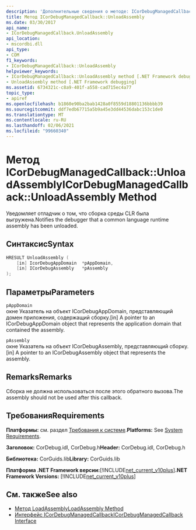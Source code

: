 ```yaml
---
description: 'Дополнительные сведения о методе: ICorDebugManagedCallback:: UnloadAssembly'
title: Метод ICorDebugManagedCallback::UnloadAssembly
ms.date: 03/30/2017
api_name:
- ICorDebugManagedCallback.UnloadAssembly
api_location:
- mscordbi.dll
api_type:
- COM
f1_keywords:
- ICorDebugManagedCallback::UnloadAssembly
helpviewer_keywords:
- ICorDebugManagedCallback::UnloadAssembly method [.NET Framework debugging]
- UnloadAssembly method [.NET Framework debugging]
ms.assetid: 6734321c-c8a9-401f-a558-cad715ec4a77
topic_type:
- apiref
ms.openlocfilehash: b1860e90ba2bab1428a0f8559d18801136bbbb39
ms.sourcegitcommit: ddf7edb67715a5b9a45e3dd44536dabc153c1de0
ms.translationtype: MT
ms.contentlocale: ru-RU
ms.lasthandoff: 02/06/2021
ms.locfileid: "99660340"
---
```

# <a name="icordebugmanagedcallbackunloadassembly-method"></a><span data-ttu-id="023d9-103">Метод ICorDebugManagedCallback::UnloadAssembly</span><span class="sxs-lookup"><span data-stu-id="023d9-103">ICorDebugManagedCallback::UnloadAssembly Method</span></span>

<span data-ttu-id="023d9-104">Уведомляет отладчик о том, что сборка среды CLR была выгружена.</span><span class="sxs-lookup"><span data-stu-id="023d9-104">Notifies the debugger that a common language runtime assembly has been unloaded.</span></span>  
  
## <a name="syntax"></a><span data-ttu-id="023d9-105">Синтаксис</span><span class="sxs-lookup"><span data-stu-id="023d9-105">Syntax</span></span>  
  
```cpp  
HRESULT UnloadAssembly (  
    [in] IcorDebugAppDomain  *pAppDomain,  
    [in] ICorDebugAssembly   *pAssembly  
);  
```  
  
## <a name="parameters"></a><span data-ttu-id="023d9-106">Параметры</span><span class="sxs-lookup"><span data-stu-id="023d9-106">Parameters</span></span>  

 `pAppDomain`  
 <span data-ttu-id="023d9-107">окне Указатель на объект ICorDebugAppDomain, представляющий домен приложения, содержащий сборку.</span><span class="sxs-lookup"><span data-stu-id="023d9-107">[in] A pointer to an ICorDebugAppDomain object that represents the application domain that contained the assembly.</span></span>  
  
 `pAssembly`  
 <span data-ttu-id="023d9-108">окне Указатель на объект ICorDebugAssembly, представляющий сборку.</span><span class="sxs-lookup"><span data-stu-id="023d9-108">[in] A pointer to an ICorDebugAssembly object that represents the assembly.</span></span>  
  
## <a name="remarks"></a><span data-ttu-id="023d9-109">Remarks</span><span class="sxs-lookup"><span data-stu-id="023d9-109">Remarks</span></span>  

 <span data-ttu-id="023d9-110">Сборка не должна использоваться после этого обратного вызова.</span><span class="sxs-lookup"><span data-stu-id="023d9-110">The assembly should not be used after this callback.</span></span>  
  
## <a name="requirements"></a><span data-ttu-id="023d9-111">Требования</span><span class="sxs-lookup"><span data-stu-id="023d9-111">Requirements</span></span>  

 <span data-ttu-id="023d9-112">**Платформы:** см. раздел [Требования к системе](../../get-started/system-requirements.md).</span><span class="sxs-lookup"><span data-stu-id="023d9-112">**Platforms:** See [System Requirements](../../get-started/system-requirements.md).</span></span>  
  
 <span data-ttu-id="023d9-113">**Заголовок:** CorDebug.idl, CorDebug.h</span><span class="sxs-lookup"><span data-stu-id="023d9-113">**Header:** CorDebug.idl, CorDebug.h</span></span>  
  
 <span data-ttu-id="023d9-114">**Библиотека:** CorGuids.lib</span><span class="sxs-lookup"><span data-stu-id="023d9-114">**Library:** CorGuids.lib</span></span>  
  
 <span data-ttu-id="023d9-115">**Платформа .NET Framework версии:**[!INCLUDE[net_current_v10plus](../../../../includes/net-current-v10plus-md.md)]</span><span class="sxs-lookup"><span data-stu-id="023d9-115">**.NET Framework Versions:** [!INCLUDE[net_current_v10plus](../../../../includes/net-current-v10plus-md.md)]</span></span>  
  
## <a name="see-also"></a><span data-ttu-id="023d9-116">См. также</span><span class="sxs-lookup"><span data-stu-id="023d9-116">See also</span></span>

- [<span data-ttu-id="023d9-117">Метод LoadAssembly</span><span class="sxs-lookup"><span data-stu-id="023d9-117">LoadAssembly Method</span></span>](icordebugmanagedcallback-loadassembly-method.md)
- [<span data-ttu-id="023d9-118">Интерфейс ICorDebugManagedCallback</span><span class="sxs-lookup"><span data-stu-id="023d9-118">ICorDebugManagedCallback Interface</span></span>](icordebugmanagedcallback-interface.md)
